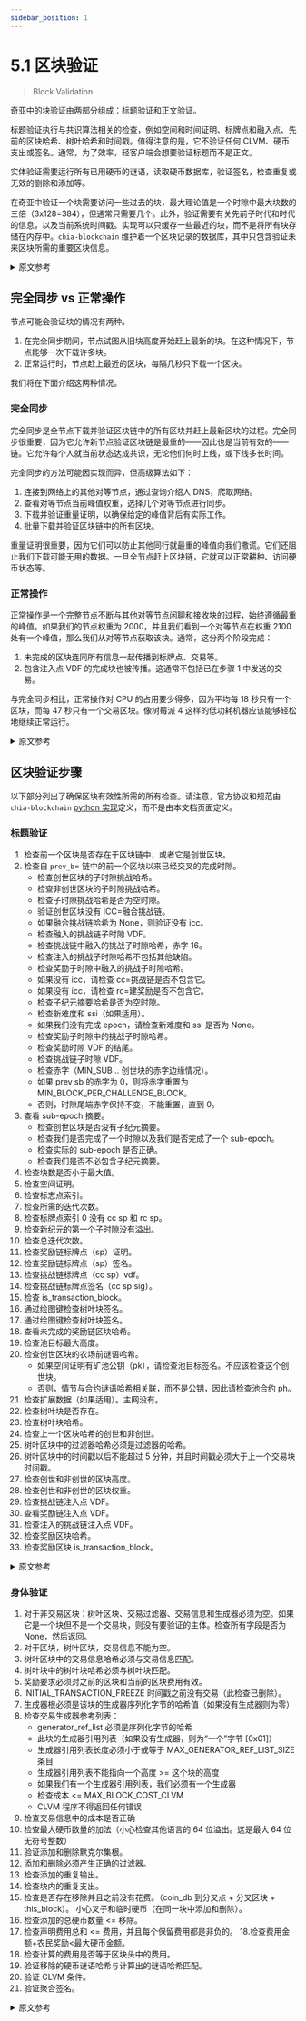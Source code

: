 ```yaml
---
sidebar_position: 1
---
```


# 5.1 区块验证

> Block Validation

奇亚中的块验证由两部分组成：标题验证和正文验证。

标题验证执行与共识算法相关的检查，例如空间和时间证明、标牌点和融入点、先前的区块哈希、树叶哈希和时间戳。值得注意的是，它不验证任何 CLVM、硬币支出或签名。通常，为了效率，轻客户端会想要验证标题而不是正文。

实体验证需要运行所有已用硬币的谜语，读取硬币数据库，验证签名，检查重复或无效的删除和添加等。

在奇亚中验证一个块需要访问一些过去的块，最大理论值是一个时隙中最大块数的三倍（3x128=384），但通常只需要几个。此外，验证需要有关先前子时代和时代的信息，以及当前系统时间戳。实现可以只缓存一些最近的块，而不是将所有块存储在内存中。`chia-blockchain` 维护着一个区块记录的数据库，其中只包含验证未来区块所需的重要区块信息。

<details>
<summary>原文参考</summary>

Block validation in Chia is composed of two parts: header validation and body validation.

The header validation performs consensus algorithm-related checks, such as proof of space and time, signage points and infusion points, previous block hashes, foliage hashes, and timestamps. Notably, it does not validate any CLVM, coin spends, or signatures. Usually, for efficiency, light clients will want to validate headers but not the body.

Body validation entails running all puzzles for spent coins, reading the coin database, verifying signatures, checking for duplicate or invalid removals and additions, etc.

Validating a block in Chia will require access to some blocks in the past, up to a maximum theoretical value of three times the max number of blocks in a slot (3x128=384), but usually only a few are needed. Also, information regarding previous sub-epochs and epochs is needed for validation, as well as the current system timestamp. Implementations can cache only some recent blocks instead of storing all blocks in memory. `chia-blockchain` maintains a database of BlockRecords, which contain only the important pieces of block information required for validating future blocks.

</details>

## 完全同步 vs 正常操作

节点可能会验证块的情况有两种。

1. 在完全同步期间，节点试图从旧块高度开始赶上最新的块。在这种情况下，节点能够一次下载许多块。
2. 正常运行时，节点赶上最近的区块，每隔几秒只下载一个区块。

我们将在下面介绍这两种情况。

### 完全同步

完全同步是全节点下载并验证区块链中的所有区块并赶上最新区块的过程。完全同步很重要，因为它允许新节点验证区块链是最重的——因此也是当前有效的——链。它允许每个人就当前状态达成共识，无论他们何时上线，或下线多长时间。

完全同步的方法可能因实现而异，但高级算法如下：

1. 连接到网络上的其他对等节点，通过查询介绍人 DNS，爬取网络。
2. 查看对等节点当前峰值权重，选择几个对等节点进行同步。
3. 下载并验证重量证明，以确保给定的峰值背后有实际工作。
4. 批量下载并验证区块链中的所有区块。

重量证明很重要，因为它们可以防止其他同行就最重的峰值向我们撒谎。它们还阻止我们下载可能无用的数据。一旦全节点赶上区块链，它就可以正常耕种、访问硬币状态等。

### 正常操作

正常操作是一个完整节点不断与其他对等节点闲聊和接收块的过程，始终遵循最重的峰值。如果我们的节点权重为 2000，并且我们看到一个对等节点在权重 2100 处有一个峰值，那么我们从对等节点获取该块。通常，这分两个阶段完成：

1. 未完成的区块连同所有信息一起传播到标牌点、交易等。
2. 包含注入点 VDF 的完成块也被传播。这通常不包括已在步骤 1 中发送的交易。

与完全同步相比，正常操作对 CPU 的占用要少得多，因为平均每 18 秒只有一个区块，而每 47 秒只有一个交易区块。像树莓派 4 这样的低功耗机器应该能够轻松地继续正常运行。

<details>
<summary>原文参考</summary>

- ## Full Sync vs Normal Operation

There are two cases when a node might verify blocks.

1. During a full sync, where the node is trying to catch up to the most recent block, starting from an old block height. In this case, the node is able to download many blocks at once.
2. During normal operation, where the node is caught up to the most recent block, and is only downloading one block every few seconds.

We'll cover both of these cases below.

- ### Full Sync

Full sync is the process by which a full node downloads and validates all of the blocks in the blockchain and catches up to the most recent block. Full sync is important, because it allows new nodes to validate that a blockchain is the heaviest -- and thus, the currently valid -- chain. It allows everyone to come to consensus on the current state, regardless of when they come online, or for how long they go offline.

The method of full sync can vary between implementations, but the high level algorithm is the following:

1. Connect to other peers on the network, by querying the introducer DNS, and crawling the network.
2. Check the current weight of the peak of the peers, and select a few peers to sync from.
3. Download and validate a weight proof, to ensure that the given peak has real work behind it.
4. Download and validate all blocks in the blockchain, in batches.

Weight proofs are important, because they prevent other peers from lying to us about what the heaviest peak is. They also prevent us from downloading potentially useless data. Once the full node is caught up to the blockchain, it can properly farm, access the coin state, etc.

- ### Normal Operation

Normal operation is the process by which a full node continuously gossips and receives blocks with other peers, always following the heaviest peak. If our node is at weight 2000, and we see that a peer has a peak at weight 2100, then we fetch that block from the peer. Usually, this is done in two phases:

1. The unfinished block is propagated across the network, along with all information up to the signage point, transactions, etc.
2. The finished block, which includes infusion point VDFs, is also propagated. This typically excludes the transactions, which were already sent in step 1.

Normal operation is much less CPU-intensive than full sync, since there is only one block every 18 seconds, and one transaction block every 47 seconds, on average. Low-power machines like the Raspberry PI 4 should be able to easily continue normal operation.

</details>

## 区块验证步骤

以下部分列出了确保区块有效性所需的所有检查。请注意，官方协议和规范由 `chia-blockchain` [python 实现](https://github.com/Chia-Network/chia-blockchain/tree/main/chia/consensus)定义，而不是由本文档页面定义。

### 标题验证

1. 检查前一个区块是否存在于区块链中，或者它是创世区块。
2. 检查自 `prev_b`= 链中的前一个区块以来已经交叉的完成时隙。
   - 检查创世区块的子时隙挑战哈希。
   - 检查非创世区块的子时隙挑战哈希。
   - 检查子时隙挑战哈希是否为空时隙。
   - 验证创世区块没有 ICC=融合挑战链。
   - 如果融合挑战链哈希为 None，则验证没有 icc。
   - 检查融入的挑战链子时隙 VDF。
   - 检查挑战链中融入的挑战子时隙哈希，赤字 16。
   - 检查注入的挑战子时隙哈希不包括其他缺陷。
   - 检查奖励子时隙中融入的挑战子时隙哈希。
   - 如果没有 icc，请检查 cc=挑战链是否不包含它。
   - 如果没有 icc，请检查 rc=建奖励是否不包含它。
   - 检查子纪元摘要哈希是否为空时隙。
   - 检查新难度和 ssi（如果适用）。
   - 如果我们没有完成 epoch，请检查新难度和 ssi 是否为 None。
   - 检查奖励子时隙中的挑战子时隙哈希。
   - 检查奖励时隙 VDF 的结尾。
   - 检查挑战链子时隙 VDF。
   - 检查赤字（MIN_SUB .. 创世块的赤字边缘情况）。
   - 如果 prev sb 的赤字为 0，则将赤字重置为 MIN_BLOCK_PER_CHALLENGE_BLOCK。
   - 否则，时隙尾端赤字保持不变，不能重置，直到 0。
3. 查看 sub-epoch 摘要。
   - 检查创世区块是否没有子纪元摘要。
   - 检查我们是否完成了一个时隙以及我们是否完成了一个 sub-epoch。
   - 检查实际的 sub-epoch 是否正确。
   - 检查我们是否不必包含子纪元摘要。
4. 检查块数是否小于最大值。
5. 检查空间证明。
6. 检查标志点索引。
7. 检查所需的迭代次数。
8. 检查标牌点索引 0 没有 cc sp 和 rc sp。
9. 检查新纪元的第一个子时隙没有溢出。
10. 检查总迭代次数。
11. 检查奖励链标牌点（sp）证明。
12. 检查奖励链标牌点（sp）签名。
13. 检查挑战链标牌点（cc sp）vdf。
14. 检查挑战链标牌点签名（cc sp sig）。
15. 检查 is_transaction_block。
16. 通过绘图键检查树叶块签名。
17. 通过绘图键检查树叶块签名。
18. 查看未完成的奖励链区块哈希。
19. 检查池目标最大高度。
20. 检查创世区块的农场前谜语哈希。
    - 如果空间证明有矿池公钥（pk），请检查池目标签名。不应该检查这个创世块。
    - 否则，情节与合约谜语哈希相关联，而不是公钥，因此请检查池合约 ph。
21. 检查扩展数据（如果适用）。主网没有。
22. 检查树叶块是否存在。
23. 检查树叶块哈希。
24. 检查上一个区块哈希的创世和非创世。
25. 树叶区块中的过滤器哈希必须是过滤器的哈希。
26. 树叶区块中的时间戳以后不能超过 5 分钟，并且时间戳必须大于上一个交易块时间戳。
27. 检查创世和非创世的区块高度。
28. 检查创世和非创世的区块权重。
29. 检查挑战链注入点 VDF。
30. 查看奖励链注入点 VDF。
31. 检查注入的挑战链注入点 VDF。
32. 检查奖励区块哈希。
33. 检查奖励区块 is_transaction_block。

<details>
<summary>原文参考</summary>

- ## Block Validation Steps

The following sections list all of the required checks to ensure validity of a block. Please note that the official protocol and specification are defined by the `chia-blockchain`
[Python implementation](https://github.com/Chia-Network/chia-blockchain/tree/main/chia/consensus), and NOT by this documentation page.

- ### Header Validation

1. Check that the previous block exists in the blockchain, or that it is genesis.
2. Check finished slots that have been crossed since `prev_b`= the previous block in the chain.
   - Check sub-slot challenge hash for genesis block.
   - Check sub-slot challenge hash for non-genesis block.
   - Check sub-slot challenge hash for empty slot.
   - Validate that genesis block has no ICC=Infused challenge chain.
   - Validate that there is not icc iff icc_challenge hash is None.
   - Check infused challenge chain sub-slot VDF.
   - Check infused challenge sub-slot hash in challenge chain, deficit 16.
   - Check infused challenge sub-slot hash not included for other deficits.
   - Check infused challenge sub-slot hash in reward sub-slot.
   - If no icc, check that the cc=challenge chain doesn't include it.
   - If no icc, check that the rc=reward chain doesn't include it.
   - Check sub-epoch summary hash is None for empty slots.
   - Check new difficulty and ssi if applicable.
   - Check new difficulty and ssi are None if we don't finish epoch.
   - Check challenge sub-slot hash in reward sub-slot.
   - Check end of reward slot VDF.
   - Check challenge chain sub-slot VDF.
   - Check deficit (MIN_SUB.. deficit edge case for genesis block)
   - If prev sb had deficit 0, resets deficit to MIN_BLOCK_PER_CHALLENGE_BLOCK
   - Otherwise, deficit stays the same at the slot ends, cannot reset until 0
3. Check sub-epoch summary
   - Check that genesis block does not have sub-epoch summary
   - Check that we finished a slot and we finished a sub-epoch
   - Check the actual sub-epoch is correct
   - Check that we don't have to include a sub-epoch summary
4. Check if the number of blocks is less than the max
5. Check proof of space
6. Check signage point index
7. Check required iters
8. check signage point index 0 has no cc sp and no rc sp
9. Check no overflows in the first sub-slot of a new epoch
10. Check total iters
11. Check reward chain sp proof
12. Check reward chain sp signature
13. Check cc sp vdf
14. Check cc sp sig
15. Check is_transaction_block
16. Check foliage block signature by plot key
17. Check foliage block signature by plot key
18. Check unfinished reward chain block hash
19. Check pool target max height
20. Check pre-farm puzzle hashes for genesis block.
    - If pospace has a pool pk, check pool target signature. Should not check this for genesis block.
    - Otherwise, the plot is associated with a contract puzzle hash, not a public key, so check pool contract ph
21. Check extension data if applicable. None for mainnet.
22. Check if foliage block is present
23. Check foliage block hash
24. Check prev block hash for genesis and non-genesis
25. The filter hash in the Foliage Block must be the hash of the filter
26. The timestamp in Foliage Block must not be over 5 minutes in the future, and the timestamp must be greater than the previous transaction block timestamp
27. Check block height for genesis and non-genesis
28. Check block weight for genesis and non-genesis
29. Check challenge chain infusion point VDF
30. Check reward chain infusion point VDF
31. Check infused challenge chain infusion point VDF
32. Check reward block hash
33. Check reward block is_transaction_block

</details>

### 身体验证

1. 对于非交易区块：树叶区块、交易过滤器、交易信息和生成器必须为空。如果它是一个块但不是一个交易块，则没有要验证的主体。检查所有字段是否为 None，然后返回。
2. 对于区块，树叶区块，交易信息不能为空。
3. 树叶区块中的交易信息哈希必须与交易信息匹配。
4. 树叶块中的树叶块哈希必须与树叶块匹配。
5. 奖励要求必须对之前的区块和当前的区块费用有效。
6. INITIAL_TRANSACTION_FREEZE 时间戳之前没有交易（此检查已删除）。
7. 生成器根必须是该块的生成器序列化字节的哈希值（如果没有生成器则为零）
8. 检查交易生成器参考列表：
   - generator_ref_list 必须是序列化字节的哈希
   - 此块的生成器引用列表（如果没有生成器，则为“一个”字节 [0x01]）
   - 生成器引用列表长度必须小于或等于 MAX_GENERATOR_REF_LIST_SIZE 条目
   - 生成器引用列表不能指向一个高度 >= 这个块的高度
   - 如果我们有一个生成器引用列表，我们必须有一个生成器
   - 检查成本 <= MAX_BLOCK_COST_CLVM
   - CLVM 程序不得返回任何错误
9. 检查交易信息中的成本是否正确
10. 检查最大硬币数量的加法（小心检查其他语言的 64 位溢出。这是最大 64 位无符号整数）
11. 验证添加和删除默克尔集根。
12. 添加和删除必须产生正确的过滤器。
13. 检查添加的重复输出。
14. 检查块内的重复支出。
15. 检查是否存在移除并且之前没有花费。（coin_db 到分叉点 + 分叉区块 + this_block）。
    小心叉子和临时硬币（在同一块中添加和删除）。
16. 检查添加的总硬币数量 <= 移除。
17. 检查声明费用总和 <= 费用，并且每个保留费用都是非负的。 18.检查费用金额+农民奖励<最大硬币金额。
18. 检查计算的费用是否等于区块头中的费用。
19. 验证移除的硬币谜语哈希与计算出的谜语哈希匹配。
20. 验证 CLVM 条件。
21. 验证聚合签名。

<details>
<summary>原文参考</summary>

### Body Validation

1. For non transaction-blocs: foliage block, transaction filter, transactions info, and generator must
   be empty. If it is a block but not a transaction block, there is no body to validate. Check that all fields are
   None, and return.
2. For blocks, foliage block, transactions info must not be empty.
3. The transaction info hash in the Foliage block must match the transaction info.
4. The foliage block hash in the foliage block must match the foliage block.
5. The reward claims must be valid for the previous blocks, and current block fees.
6. No transactions before INITIAL_TRANSACTION_FREEZE timestamp (this check has been removed).
7. The generator root must be the hash of the serialized bytes of the generator for this block (or zeroes if no generator)
8. Check the transactions generator reference list:
   - The generator_ref_list must be the hash of the serialized bytes of
   - the generator ref list for this block (or 'one' bytes [0x01] if no generator)
   - The generator ref list length must be less than or equal to MAX_GENERATOR_REF_LIST_SIZE entries
   - The generator ref list must not point to a height >= this block's height
   - If we have a generator reference list, we must have a generator
   - Check that cost <= MAX_BLOCK_COST_CLVM
   - The CLVM program must not return any errors
9. Check that the correct cost is in the transactions info
10. Check additions for max coin amount (be careful to check for 64 bit overflows in other languages. This is the max 64 bit unsigned integer)
11. Validate addition and removal merkle set roots.
12. The additions and removals must result in the correct filter.
13. Check for duplicate outputs in additions.
14. Check for duplicate spends inside block.
15. Check if removals exist and were not previously spent. (coin_db up to the fork point + fork block + this_block).
    Be careful with forks and with ephemeral coins (added and removed in same block).
16. Check that the total coin amount for added is <= removed.
17. Check that the assert fee sum <= fees, and that each reserved fee is non-negative.
18. Check that the fee amount + farmer reward < maximum coin amount.
19. Check that the computed fees are equal to the fees in the block header.
20. Verify that removed coin puzzle_hashes match with calculated puzzle_hashes.
21. Verify CLVM conditions.
22. Verify aggregated signature.

</details>
